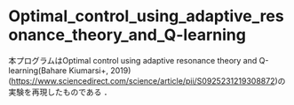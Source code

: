# Optimal_control_using_adaptive_resonance_theory_and_Q-learning

本プログラムはOptimal control using adaptive resonance theory and Q-learning(Bahare Kiumarsi+, 2019)(https://www.sciencedirect.com/science/article/pii/S0925231219308872)の実験を再現したものである
．

